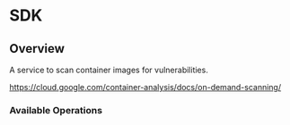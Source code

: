 # SDK

## Overview

A service to scan container images for vulnerabilities.

<https://cloud.google.com/container-analysis/docs/on-demand-scanning/>
### Available Operations

